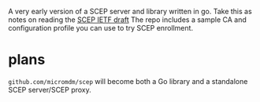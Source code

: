 A very early version of a SCEP server and library written in go. Take this as notes on reading the [SCEP IETF draft](https://tools.ietf.org/html/draft-gutmann-scep-02)
The repo includes a sample CA and configuration profile you can use to try SCEP enrollment.

# plans
`github.com/micromdm/scep` will become both a Go library and a standalone SCEP server/SCEP proxy. 


